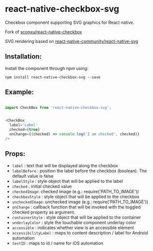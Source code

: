 # react-native-checkbox-svg
Checkbox component supporting SVG graphics for React native.


Fork of [sconxu/react-native-checkbox](https://github.com/sconxu/react-native-checkbox)

SVG rendering based on [react-native-community/react-native-svg](https://github.com/react-native-community/react-native-svg)

## Installation:

Install the component through npm using:

```
npm install react-native-checkbox-svg --save
```


## Example:
```js

import CheckBox from 'react-native-checkbox-svg';


<CheckBox
  label='Label'
  checked={true}
  onChange={(checked) => console.log('I am checked', checked)}
/>
```

## Props:


- `label` : text that will be displayed along the checkbox
- `labelBefore` : position the label before the checkbox (boolean). The default
value is false
- `labelStyle` : style object that will be applied to the label
- `checked` : initial checked value
- `checkedImage`: checked image (e.g.: require('PATH_TO_IMAGE'))
- `checkboxStyle` : style object that will be applied to the
  checkbox
- `uncheckedImage`: unchecked image (e.g.: require('PATH_TO_IMAGE'))
- `onChange` : callback function that will be invoked with the toggled checked property as argument.
- `containerStyle` : style object that will be applied to the
  container
- `underlayColor` : style the touchable component underlay color
- `accessible` : indicates whether view is an accessible element
- `accessibilityLabel` : maps to content description / label for Android automation
- `testID` : maps to id / name for iOS automation
